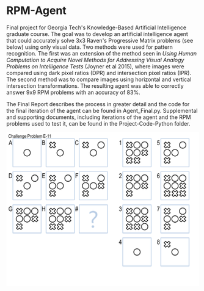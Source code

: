 # RPM-Agent

Final project for Georgia Tech's Knowledge-Based Artificial Intelligence graduate course. The goal was to develop an artificial intelligence agent that could accurately solve 3x3 Raven's Progressive Matrix problems (see below) using only visual data. Two methods were used for pattern recognition. The first was an extension of the method seen in *Using Human Computation to Acquire Novel Methods for Addressing Visual Analogy Problems on Intelligence Tests* (Joyner et al 2015), where images were compared using dark pixel ratios (DPR) and intersection pixel ratios (IPR). The second method was to compare images using horizontal and vertical intersection transformations. The resulting agent was able to correctly answer 9x9 RPM problems with an accuracy of 83%.

The Final Report describes the process in greater detail and the code for the final iteration of the agent can be found in Agent_Final.py. Supplemental and supporting documents, including iterations of the agent and the RPM problems used to test it, can be found in the Project-Code-Python folder.


<p align="center">
  <img src="https://github.com/ajhotrum/RPM-Agent/blob/main/Project-Code-Python/Problems/Challenge%20Problems%20E/Challenge%20Problem%20E-11/Challenge%20Problem%20E-11.PNG?raw=true"/>
</p>
